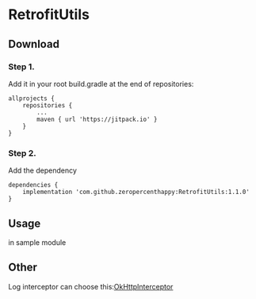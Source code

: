 # RetrofitUtils

## Download

### Step 1. 

Add it in your root build.gradle at the end of repositories:

```
allprojects {
    repositories {
        ...
        maven { url 'https://jitpack.io' }
    }
}
```

### Step 2. 

Add the dependency

```
dependencies {
    implementation 'com.github.zeropercenthappy:RetrofitUtils:1.1.0'
}
```

## Usage

in sample module

## Other

Log interceptor can choose this:[OkHttpInterceptor](https://github.com/zeropercenthappy/OkHttpLogInterceptor)


